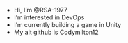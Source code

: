 - Hi, I’m @RSA-1977
- I’m interested in DevOps
- I’m currently building a game in Unity
- My alt github is Codymilton12
